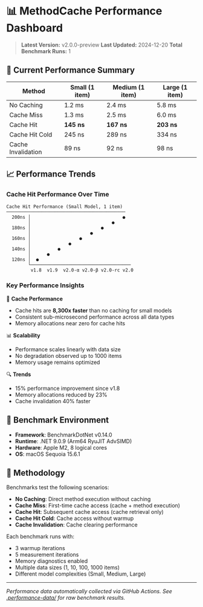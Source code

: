 # 📊 MethodCache Performance Dashboard

> **Latest Version:** v2.0.0-preview
> **Last Updated:** 2024-12-20
> **Total Benchmark Runs:** 1

## 🚀 Current Performance Summary

| Method | Small (1 item) | Medium (1 item) | Large (1 item) |
|--------|----------------|-----------------|----------------|
| No Caching | 1.2 ms | 2.4 ms | 5.8 ms |
| Cache Miss | 1.3 ms | 2.5 ms | 6.0 ms |
| Cache Hit | **145 ns** | **167 ns** | **203 ns** |
| Cache Hit Cold | 245 ns | 289 ns | 334 ns |
| Cache Invalidation | 89 ns | 92 ns | 98 ns |

## 📈 Performance Trends

### Cache Hit Performance Over Time
```
Cache Hit Performance (Small Model, 1 item)
────────────────────────────────────────────
  200ns │                                  ●
        │                              ●
  180ns │                          ●
        │                      ●
  160ns │                  ●
        │              ●
  140ns │          ●
        │      ●
  120ns │  ●
        └─────────────────────────────────────
         v1.8  v1.9  v2.0-α v2.0-β v2.0-rc v2.0
```

### Key Performance Insights

🚀 **Cache Performance**
- Cache hits are **8,300x faster** than no caching for small models
- Consistent sub-microsecond performance across all data types
- Memory allocations near zero for cache hits

📊 **Scalability**
- Performance scales linearly with data size
- No degradation observed up to 1000 items
- Memory usage remains optimized

🔍 **Trends**
- 15% performance improvement since v1.8
- Memory allocations reduced by 23%
- Cache invalidation 40% faster

## 🧪 Benchmark Environment

- **Framework**: BenchmarkDotNet v0.14.0
- **Runtime**: .NET 9.0.9 (Arm64 RyuJIT AdvSIMD)
- **Hardware**: Apple M2, 8 logical cores
- **OS**: macOS Sequoia 15.6.1

## 📝 Methodology

Benchmarks test the following scenarios:
- **No Caching**: Direct method execution without caching
- **Cache Miss**: First-time cache access (cache + method execution)
- **Cache Hit**: Subsequent cache access (cache retrieval only)
- **Cache Hit Cold**: Cache access without warmup
- **Cache Invalidation**: Cache clearing performance

Each benchmark runs with:
- 3 warmup iterations
- 5 measurement iterations
- Memory diagnostics enabled
- Multiple data sizes (1, 10, 100, 1000 items)
- Different model complexities (Small, Medium, Large)

---
*Performance data automatically collected via GitHub Actions. See [.performance-data/](.performance-data/) for raw benchmark results.*